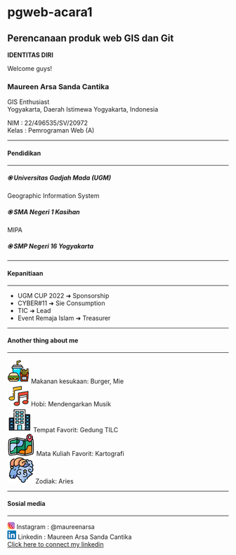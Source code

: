 # pgweb-acara1
Perencanaan produk web GIS dan Git
-----
**IDENTITAS DIRI**

Welcome guys!

### Maureen Arsa Sanda Cantika
GIS Enthusiast  
Yogyakarta, Daerah Istimewa Yogyakarta, Indonesia

NIM           : 22/496535/SV/20972  
Kelas         : Pemrograman Web (A)  

-----
#### Pendidikan
-----
##### ⦿ Universitas Gadjah Mada (UGM)
Geographic Information System
##### ⦿ SMA Negeri 1 Kasihan
MIPA
##### ⦿ SMP Negeri 16 Yogyakarta
   
-----
#### Kepanitiaan
-----
 - UGM CUP 2022 ➜ Sponsorship  
 - CYBER#11 ➜ Sie Consumption  
 - TIC ➜ Lead
 - Event Remaja Islam ➜ Treasurer
   
-----
#### Another thing about me
-----
![Avatar:](<makanan kesukaan.png>) Makanan kesukaan: Burger, Mie  
![Avatar:](hobi.png) Hobi: Mendengarkan Musik  
![Avatar:](place.png) Tempat Favorit: Gedung TILC  
![Avatar:](kartografi.png) Mata Kuliah Favorit: Kartografi  
![Avatar:](zodiak.png) Zodiak: Aries
   
-----
#### Sosial media
-----
![Avatar:](Instagram.png) Instagram : @maureenarsa  
![Avatar:](linkedin.png) Linkedin : Maureen Arsa Sanda Cantika  
[Click here to connect my linkedin](https://www.google.com/url?sa=t&rct=j&q=&esrc=s&source=web&cd=&cad=rja&uact=8&ved=2ahUKEwjywu_ht_CAAxVITWwGHQueBs8QFnoECBgQAQ&url=https%3A%2F%2Fid.linkedin.com%2Fin%2Fmaureen-arsa-sanda-cantika-834053229&usg=AOvVaw1uGCa5tiTNAzP5yZ_DTp7C&opi=89978449)